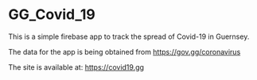 # GG_Covid_19

This is a simple firebase app to track the spread of Covid-19 in Guernsey.

The data for the app is being obtained from https://gov.gg/coronavirus

The site is available at: https://covid19.gg
